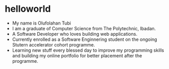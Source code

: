 # helloworld
- My name is Olufolahan Tubi
- I am a graduate of Computer Science from The Polytechnic, Ibadan.
- A Software Developer who loves building web applications.
- Currently enrolled as a Software Enginnering student on the ongoing Stutern accelerator cohort programme.
- Learning new stuff every blessed day to improve my programming skills and building my online portfolio for better placement after the programme.
